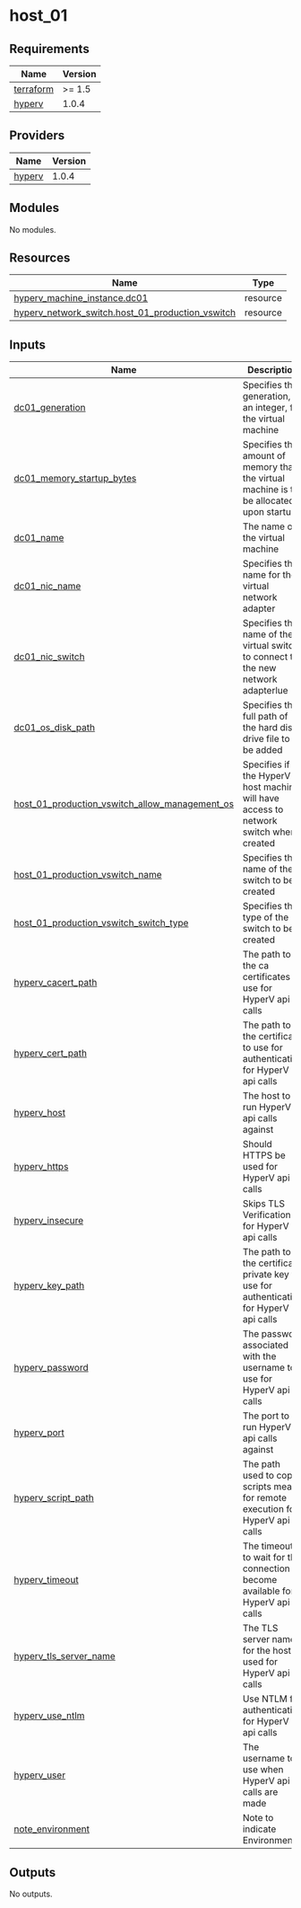 # host_01

<!-- BEGINNING OF PRE-COMMIT-TERRAFORM DOCS HOOK -->
## Requirements

| Name | Version |
|------|---------|
| <a name="requirement_terraform"></a> [terraform](#requirement\_terraform) | >= 1.5 |
| <a name="requirement_hyperv"></a> [hyperv](#requirement\_hyperv) | 1.0.4 |

## Providers

| Name | Version |
|------|---------|
| <a name="provider_hyperv"></a> [hyperv](#provider\_hyperv) | 1.0.4 |

## Modules

No modules.

## Resources

| Name | Type |
|------|------|
| [hyperv_machine_instance.dc01](https://registry.terraform.io/providers/taliesins/hyperv/1.0.4/docs/resources/machine_instance) | resource |
| [hyperv_network_switch.host_01_production_vswitch](https://registry.terraform.io/providers/taliesins/hyperv/1.0.4/docs/resources/network_switch) | resource |

## Inputs

| Name | Description | Type | Default | Required |
|------|-------------|------|---------|:--------:|
| <a name="input_dc01_generation"></a> [dc01\_generation](#input\_dc01\_generation) | Specifies the generation, as an integer, for the virtual machine | `number` | n/a | yes |
| <a name="input_dc01_memory_startup_bytes"></a> [dc01\_memory\_startup\_bytes](#input\_dc01\_memory\_startup\_bytes) | Specifies the amount of memory that the virtual machine is to be allocated upon startup | `number` | n/a | yes |
| <a name="input_dc01_name"></a> [dc01\_name](#input\_dc01\_name) | The name of the virtual machine | `string` | n/a | yes |
| <a name="input_dc01_nic_name"></a> [dc01\_nic\_name](#input\_dc01\_nic\_name) | Specifies the name for the virtual network adapter | `string` | n/a | yes |
| <a name="input_dc01_nic_switch"></a> [dc01\_nic\_switch](#input\_dc01\_nic\_switch) | Specifies the name of the virtual switch to connect to the new network adapterlue | `string` | n/a | yes |
| <a name="input_dc01_os_disk_path"></a> [dc01\_os\_disk\_path](#input\_dc01\_os\_disk\_path) | Specifies the full path of the hard disk drive file to be added | `string` | n/a | yes |
| <a name="input_host_01_production_vswitch_allow_management_os"></a> [host\_01\_production\_vswitch\_allow\_management\_os](#input\_host\_01\_production\_vswitch\_allow\_management\_os) | Specifies if the HyperV host machine will have access to network switch when created | `bool` | n/a | yes |
| <a name="input_host_01_production_vswitch_name"></a> [host\_01\_production\_vswitch\_name](#input\_host\_01\_production\_vswitch\_name) | Specifies the name of the switch to be created | `string` | n/a | yes |
| <a name="input_host_01_production_vswitch_switch_type"></a> [host\_01\_production\_vswitch\_switch\_type](#input\_host\_01\_production\_vswitch\_switch\_type) | Specifies the type of the switch to be created | `string` | n/a | yes |
| <a name="input_hyperv_cacert_path"></a> [hyperv\_cacert\_path](#input\_hyperv\_cacert\_path) | The path to the ca certificates to use for HyperV api calls | `string` | n/a | yes |
| <a name="input_hyperv_cert_path"></a> [hyperv\_cert\_path](#input\_hyperv\_cert\_path) | The path to the certificate to use for authentication for HyperV api calls | `string` | n/a | yes |
| <a name="input_hyperv_host"></a> [hyperv\_host](#input\_hyperv\_host) | The host to run HyperV api calls against | `string` | n/a | yes |
| <a name="input_hyperv_https"></a> [hyperv\_https](#input\_hyperv\_https) | Should HTTPS be used for HyperV api calls | `bool` | `true` | no |
| <a name="input_hyperv_insecure"></a> [hyperv\_insecure](#input\_hyperv\_insecure) | Skips TLS Verification for HyperV api calls | `bool` | `false` | no |
| <a name="input_hyperv_key_path"></a> [hyperv\_key\_path](#input\_hyperv\_key\_path) | The path to the certificate private key to use for authentication for HyperV api calls | `string` | n/a | yes |
| <a name="input_hyperv_password"></a> [hyperv\_password](#input\_hyperv\_password) | The password associated with the username to use for HyperV api calls | `string` | n/a | yes |
| <a name="input_hyperv_port"></a> [hyperv\_port](#input\_hyperv\_port) | The port to run HyperV api calls against | `number` | `5986` | no |
| <a name="input_hyperv_script_path"></a> [hyperv\_script\_path](#input\_hyperv\_script\_path) | The path used to copy scripts meant for remote execution for HyperV api calls | `string` | n/a | yes |
| <a name="input_hyperv_timeout"></a> [hyperv\_timeout](#input\_hyperv\_timeout) | The timeout to wait for the connection to become available for HyperV api calls | `string` | n/a | yes |
| <a name="input_hyperv_tls_server_name"></a> [hyperv\_tls\_server\_name](#input\_hyperv\_tls\_server\_name) | The TLS server name for the host used for HyperV api calls | `string` | n/a | yes |
| <a name="input_hyperv_use_ntlm"></a> [hyperv\_use\_ntlm](#input\_hyperv\_use\_ntlm) | Use NTLM for authentication for HyperV api calls | `bool` | `true` | no |
| <a name="input_hyperv_user"></a> [hyperv\_user](#input\_hyperv\_user) | The username to use when HyperV api calls are made | `string` | n/a | yes |
| <a name="input_note_environment"></a> [note\_environment](#input\_note\_environment) | Note to indicate Environment | `string` | n/a | yes |

## Outputs

No outputs.
<!-- END OF PRE-COMMIT-TERRAFORM DOCS HOOK -->
